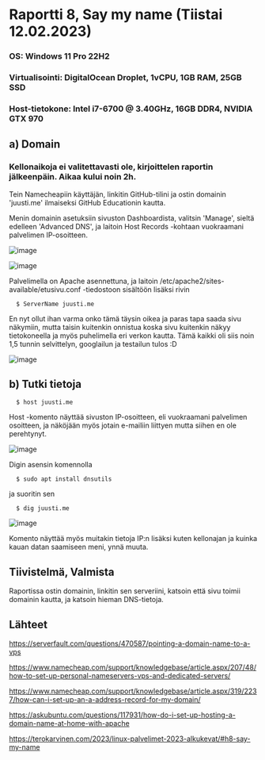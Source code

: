 
# Raportti 8, Say my name (Tiistai 12.02.2023)

### OS: Windows 11 Pro 22H2
### Virtualisointi: DigitalOcean Droplet, 1vCPU, 1GB RAM, 25GB SSD
### Host-tietokone: Intel i7-6700 @ 3.40GHz, 16GB DDR4, NVIDIA GTX 970

## a) Domain

### Kellonaikoja ei valitettavasti ole, kirjoittelen raportin jälkeenpäin. Aikaa kului noin 2h.

Tein Namecheapiin käyttäjän, linkitin GitHub-tilini ja ostin domainin 'juusti.me' ilmaiseksi GitHub Educationin kautta. 

Menin domainin asetuksiin sivuston Dashboardista, valitsin 'Manage', sieltä edelleen 'Advanced DNS', ja laitoin Host Records -kohtaan vuokraamani palvelimen IP-osoitteen.

![image](https://user-images.githubusercontent.com/122888655/218339511-ae43fa65-4dbe-4d2c-80cf-9581d6e04b02.png)


![image](https://user-images.githubusercontent.com/122888655/218338890-5d51e7f1-789e-44a6-a494-c2cfa501be5d.png)

Palvelimella on Apache asennettuna, ja laitoin /etc/apache2/sites-available/etusivu.conf -tiedostoon sisältöön lisäksi rivin

      $ ServerName juusti.me
      
En nyt ollut ihan varma onko tämä täysin oikea ja paras tapa saada sivu näkymiin, mutta taisin kuitenkin onnistua koska sivu kuitenkin näkyy tietokoneella ja myös puhelimella eri verkon kautta. Tämä kaikki oli siis noin 1,5 tunnin selvittelyn, googlailun ja testailun tulos :D

![image](https://user-images.githubusercontent.com/122888655/218339210-17d2a33c-ff40-40f5-af8d-541c19f43a1a.png)


## b) Tutki tietoja

      $ host juusti.me

Host -komento näyttää sivuston IP-osoitteen, eli vuokraamani palvelimen osoitteen, ja näköjään myös jotain e-mailiin liittyen mutta siihen en ole perehtynyt. 

![image](https://user-images.githubusercontent.com/122888655/218339845-56ab8185-4dae-44f2-8639-554030e981b9.png)


Digin asensin komennolla

      $ sudo apt install dnsutils
                 
ja suoritin sen 

      $ dig juusti.me
      
![image](https://user-images.githubusercontent.com/122888655/218339996-ecfd828b-3fbb-416b-9647-bbffe94baa1a.png)

Komento näyttää myös muitakin tietoja IP:n lisäksi kuten kellonajan ja kuinka kauan datan saamiseen meni, ynnä muuta. 


## Tiivistelmä, Valmista

Raportissa ostin domainin, linkitin sen serveriini, katsoin että sivu toimii domainin kautta, ja katsoin hieman DNS-tietoja.

## Lähteet 

https://serverfault.com/questions/470587/pointing-a-domain-name-to-a-vps

https://www.namecheap.com/support/knowledgebase/article.aspx/207/48/how-to-set-up-personal-nameservers-vps-and-dedicated-servers/

https://www.namecheap.com/support/knowledgebase/article.aspx/319/2237/how-can-i-set-up-an-a-address-record-for-my-domain/

https://askubuntu.com/questions/117931/how-do-i-set-up-hosting-a-domain-name-at-home-with-apache

https://terokarvinen.com/2023/linux-palvelimet-2023-alkukevat/#h8-say-my-name

